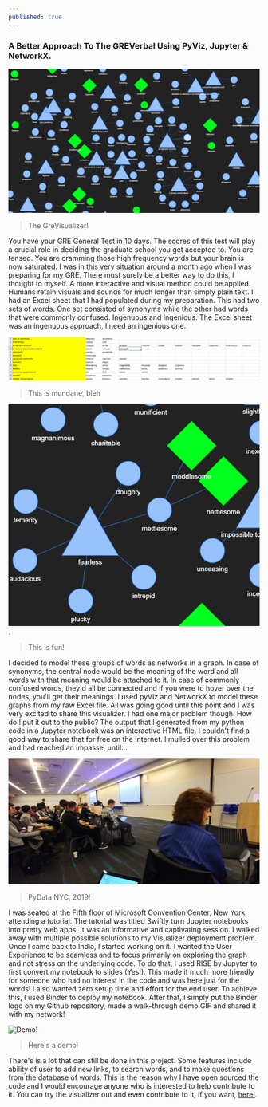 ```yaml
---
published: true
---
```

### A Better Approach To The GREVerbal Using PyViz, Jupyter & NetworkX.


![The GreVisualizer](/images/gre_ft.PNG)

>The GreVisualizer!

You have your GRE General Test in 10 days. The scores of this test will play a crucial role in deciding the graduate school you get accepted to. You are tensed. You are cramming those high frequency words but your brain is now saturated. I was in this very situation around a month ago when I was preparing for my GRE.
There must surely be a better way to do this, I thought to myself. A more interactive and visual method could be applied. Humans retain visuals and sounds for much longer than simply plain text. I had an Excel sheet that I had populated during my preparation. This had two sets of words. One set consisted of synonyms while the other had words that were commonly confused. Ingenuous and Ingenious. The Excel sheet was an ingenuous approach, I need an ingenious one.

![This is fun!](/images/excel.PNG)

>This is mundane, bleh



![This is mundane, bleh](/images/fun.PNG).

>This is fun!



I decided to model these groups of words as networks in a graph. In case of synonyms, the central node would be the meaning of the word and all words with that meaning would be attached to it. In case of commonly confused words, they'd all be connected and if you were to hover over the nodes, you'll get their meanings. I used pyViz and NetworkX to model these graphs from my raw Excel file.
All was going good until this point and I was very excited to share this visualizer. I had one major problem though. How do I put it out to the public? The output that I generated from my python code in a Jupyter notebook was an interactive HTML file. I couldn't find a good way to share that for free on the Internet. I mulled over this problem and had reached an impasse, until…

![Pydata](/images/nyc.jpg)

>PyData NYC, 2019!

I was seated at the Fifth floor of Microsoft Convention Center, New York, attending a tutorial. The tutorial was titled Swiftly turn Jupyter notebooks into pretty web apps. It was an informative and captivating session. I walked away with multiple possible solutions to my Visualizer deployment problem.
Once I came back to India, I started working on it. I wanted the User Experience to be seamless and to focus primarily on exploring the graph and not stress on the underlying code. To do that, I used RISE by Jupyter to first convert my notebook to slides (Yes!). This made it much more friendly for someone who had no interest in the code and was here just for the words! I also wanted zero setup time and effort for the end user. To achieve this, I used Binder to deploy my notebook. After that, I simply put the Binder logo on my Github repository, made a walk-through demo GIF and shared it with my network!

![Demo!](https://github.com/arrayslayer/theGREvisualizer/raw/master/demo/demo.gif)

> Here's a demo!

There's is a lot that can still be done in this project. Some features include ability of user to add new links, to search words, and to make questions from the database of words. This is the reason why I have open sourced the code and I would encourage anyone who is interested to help contribute to it. You can try the visualizer out and even contribute to it, if you want, [here!](https://github.com/arrayslayer/theGREvisualizer).
